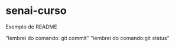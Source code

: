 # senai-curso

Exemplo de README

"lembrei do comando: git commit"
"lembrei do comando:git status"

